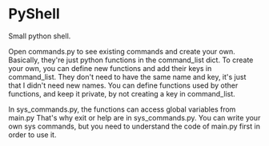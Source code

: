 # PyShell
Small python shell.

Open commands.py to see existing commands and create your own.
Basically, they're just python functions in the command_list dict.
To create your own, you can define new functions and add their keys in command_list.
They don't need to have the same name and key, it's just that I didn't need new names.
You can define functions used by other functions, and keep it private, by not creating a key in command_list.

In sys_commands.py, the functions can access global variables from main.py
That's why exit or help are in sys_commands.py.
You can write your own sys commands, but you need to understand the code of main.py first
in order to use it.